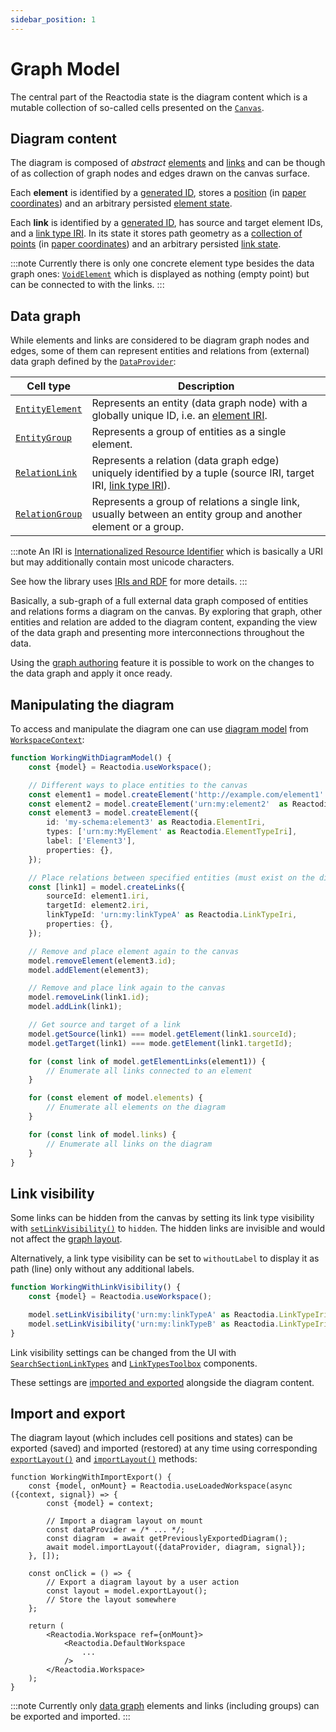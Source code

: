 ```yaml
---
sidebar_position: 1
---
```


# Graph Model

The central part of the Reactodia state is the diagram content which is a mutable collection of so-called cells presented on the [`Canvas`](/docs/components/canvas.md).

## Diagram content

The diagram is composed of *abstract* [elements](/docs/api/workspace/classes/Element.md) and [links](/docs/api/workspace/classes/Link.md) and can be though of as collection of graph nodes and edges drawn on the canvas surface.

Each **element** is identified by a [generated ID](/docs/api/workspace/classes/Element.md#generateid), stores a [position](/docs/api/workspace/classes/Element.md#position) (in [paper coordinates](/docs/concepts/canvas-coordinates)) and an arbitrary persisted [element state](/docs/api/workspace/classes/Element.md#elementstate).

Each **link** is identified by a [generated ID](/docs/api/workspace/classes/Link.md#generateid), has source and target element IDs, and a [link type IRI](/docs/api/workspace/type-aliases/LinkTypeIri.md). In its state it stores path geometry as a [collection of points](/docs/api/workspace/classes/Link.md#vertices) (in [paper coordinates](/docs/concepts/canvas-coordinates)) and an arbitrary persisted [link state](/docs/api/workspace/classes/Link.md#linkstate).

:::note
Currently there is only one concrete element type besides the data graph ones: [`VoidElement`](/docs/api/workspace/classes/VoidElement.md) which is displayed as nothing (empty point) but can be connected to with the links.
:::

## Data graph

While elements and links are considered to be diagram graph nodes and edges, some of them can represent entities and relations from (external) data graph defined by the [`DataProvider`](/docs/concepts/data-provider):

| Cell type | Description |
|-----------|-------------|
| [`EntityElement`](/docs/api/workspace/classes/EntityElement.md) | Represents an entity (data graph node) with a globally unique ID, i.e. an [element IRI](/docs/api/workspace/type-aliases/ElementIri.md). |
| [`EntityGroup`](/docs/api/workspace/classes/EntityGroup.md) | Represents a group of entities as a single element. |
| [`RelationLink`](/docs/api/workspace/classes/RelationLink.md) | Represents a relation (data graph edge) uniquely identified by a tuple (source IRI, target IRI, [link type IRI](/docs/api/workspace/type-aliases/LinkTypeIri.md)). |
| [`RelationGroup`](/docs/api/workspace/classes/RelationGroup.md) | Represents a group of relations a single link, usually between an entity group and another element or a group. |

:::note
An IRI is [Internationalized Resource Identifier](https://en.wikipedia.org/wiki/Internationalized_Resource_Identifier) which is basically a URI but may additionally contain most unicode characters.

See how the library uses [IRIs and RDF](/docs/concepts/data-provider#iri-and-rdf) for more details.
:::

Basically, a sub-graph of a full external data graph composed of entities and relations forms a diagram on the canvas. By exploring that graph, other entities and relation are added to the diagram content, expanding the view of the data graph and presenting more interconnections throughout the data.

Using the [graph authoring](/docs/concepts/graph-authoring) feature it is possible to work on the changes to the data graph and apply it once ready.

## Manipulating the diagram

To access and manipulate the diagram one can use [diagram model](/docs/api/workspace/classes/DataDiagramModel.md) from [`WorkspaceContext`](/docs/concepts/workspace-context):
```ts
function WorkingWithDiagramModel() {
    const {model} = Reactodia.useWorkspace();

    // Different ways to place entities to the canvas
    const element1 = model.createElement('http://example.com/element1' as Reactodia.ElementIri);
    const element2 = model.createElement('urn:my:element2'  as Reactodia.ElementIri);
    const element3 = model.createElement({
        id: 'my-schema:element3' as Reactodia.ElementIri,
        types: ['urn:my:MyElement' as Reactodia.ElementTypeIri],
        label: ['Element3'],
        properties: {},
    });

    // Place relations between specified entities (must exist on the diagram)
    const [link1] = model.createLinks({
        sourceId: element1.iri,
        targetId: element2.iri,
        linkTypeId: 'urn:my:linkTypeA' as Reactodia.LinkTypeIri,
        properties: {},
    });

    // Remove and place element again to the canvas
    model.removeElement(element3.id);
    model.addElement(element3);

    // Remove and place link again to the canvas
    model.removeLink(link1.id);
    model.addLink(link1);

    // Get source and target of a link
    model.getSource(link1) === model.getElement(link1.sourceId);
    model.getTarget(link1) === mode.getElement(link1.targetId);

    for (const link of model.getElementLinks(element1)) {
        // Enumerate all links connected to an element
    }

    for (const element of model.elements) {
        // Enumerate all elements on the diagram
    }

    for (const link of model.links) {
        // Enumerate all links on the diagram
    }
}
```

## Link visibility

Some links can be hidden from the canvas by setting its link type visibility with [`setLinkVisibility()`](/docs/api/workspace/classes/DataDiagramModel.md#setlinkvisibility) to `hidden`. The hidden links are invisible and would not affect the [graph layout](/docs/concepts/layout-workers).

Alternatively, a link type visibility can be set to `withoutLabel` to display it as path (line) only without any additional labels.

```ts
function WorkingWithLinkVisibility() {
    const {model} = Reactodia.useWorkspace();

    model.setLinkVisibility('urn:my:linkTypeA' as Reactodia.LinkTypeIri, 'hidden');
    model.setLinkVisibility('urn:my:linkTypeB' as Reactodia.LinkTypeIri, 'withoutLabel');
}
```

Link visibility settings can be changed from the UI with [`SearchSectionLinkTypes`](/docs/components/unified-search.md#search-sections) and [`LinkTypesToolbox`](/docs/components/link-types-toolbox.md) components.

These settings are [imported and exported](#import-and-export) alongside the diagram content.

## Import and export

The diagram layout (which includes cell positions and states) can be exported (saved) and imported (restored) at any time using corresponding [`exportLayout()`](/docs/api/workspace/classes/DataDiagramModel.md#exportlayout) and [`importLayout()`](/docs/api/workspace/classes/DataDiagramModel.md#importlayout) methods:

```tsx
function WorkingWithImportExport() {
    const {model, onMount} = Reactodia.useLoadedWorkspace(async ({context, signal}) => {
        const {model} = context;

        // Import a diagram layout on mount
        const dataProvider = /* ... */;
        const diagram  = await getPreviouslyExportedDiagram();
        await model.importLayout({dataProvider, diagram, signal});
    }, []);

    const onClick = () => {
        // Export a diagram layout by a user action
        const layout = model.exportLayout();
        // Store the layout somewhere
    };

    return (
        <Reactodia.Workspace ref={onMount}>
            <Reactodia.DefaultWorkspace
                ...
            />
        </Reactodia.Workspace>
    );
}
```

:::note
Currently only [data graph](#data-graph) elements and links (including groups) can be exported and imported.
:::
